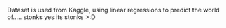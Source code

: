 Dataset is used from Kaggle, using linear regressions to predict the world of..... stonks yes its stonks >:D
